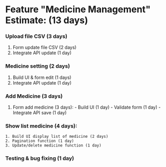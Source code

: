 
# Feature "Medicine Management" Estimate: (13 days)

### Upload file CSV (3 days)
   1. Form update file CSV (2 days)
   2. Integrate API update (1 day)

### Medicine setting (2 days)
   1. Build UI & form edit (1 days)
   2. Integrate API update (1 day)

### Add Medicine (3 days)
   1. Form add medicine (3 days):
    - Build UI (1 day)
    - Validate form (1 day)
    - Integrate API save (1 day)
  
### Show list medicine (4 days):
    1. Build UI display list of medicine (2 days)
    2. Pagination function (1 day)
    3. Update/delete medicine function (1 day)

### Testing & bug fixing (1 day)